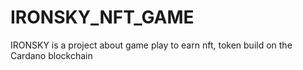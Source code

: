 # IRONSKY_NFT_GAME
IRONSKY is a project about game play to earn nft, token build on the Cardano blockchain
